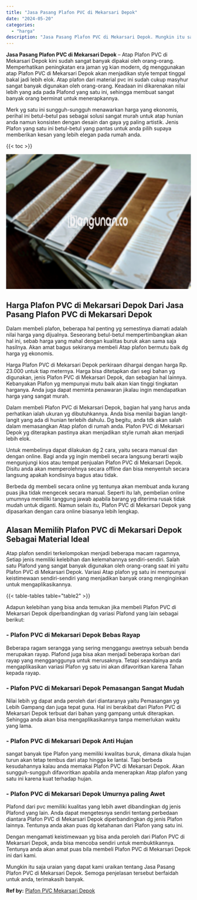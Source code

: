 ```yaml
---
title: "Jasa Pasang Plafon PVC di Mekarsari Depok"
date: "2024-05-20"
categories: 
  - "harga"
description: "Jasa Pasang Plafon PVC di Mekarsari Depok. Mungkin itu saja uraian yang dapat kami uraikan tentang Jasa Pasang Plafon PVC di Mekarsari Depok. Semoga penjelas..."
---
```


**Jasa Pasang Plafon PVC di Mekarsari Depok** – Atap Plafon PVC di Mekarsari Depok kini sudah sangat banyak dipakai oleh orang-orang. Memperhatikan peningkatan era jaman yg kian modern, dg menggunakan atap Plafon PVC di Mekarsari Depok akan menjadikan style tempat tinggal bakal jadi lebih elok. Atap plafon dari material pvc ini sudah cukup masyhur sangat banyak digunakan oleh orang-orang. Keadaan ini dikarenakan nilai lebih yang ada pada Plafond yang satu ini, sehingga membuat sangat banyak orang berminat untuk menerapkannya.

Merk yg satu ini sungguh-sungguh menawarkan harga yang ekonomis, perihal ini betul-betul pas sebagai solusi sangat murah untuk atap hunian anda namun konsisten dengan desain dan gaya yg paling artistik. Jenis Plafon yang satu ini betul-betul yang pantas untuk anda pilih supaya memberikan kesan yang lebih elegan pada rumah anda.

{{< toc >}}

![Jasa Pasang Plafon PVC di Mekarsari Depok](/images/flafond-pvc-murah17.png)

## Harga Plafon PVC di Mekarsari Depok Dari Jasa Pasang Plafon PVC di Mekarsari Depok

Dalam membeli plafon, beberapa hal penting yg semestinya diamati adalah nilai harga yang dijualnya. Seseorang betul-betul mempertimbangkan akan hal ini, sebab harga yang mahal dengan kualitas buruk akan sama saja hasilnya. Akan amat bagus sekiranya membeli Atap plafon bermutu baik dg harga yg ekonomis.

Harga Plafon PVC di Mekarsari Depok perkiraan dihargai dengan harga Rp. 23.000 untuk tiap meternya. Harga bisa ditetapkan dari segi bahan yg digunakan, jenis Plafon PVC di Mekarsari Depok, dan sebagian hal lainnya. Kebanyakan Plafon yg mempunyai mutu baik akan kian tinggi tingkatan harganya. Anda juga dapat meminta penawaran jikalau ingin mendapatkan harga yang sangat murah.

Dalam membeli Plafon PVC di Mekarsari Depok, bagian hal yang harus anda perhatikan ialah ukuran yg dibutuhkannya. Anda bisa menilai bagian langit-langit yang ada di hunian terlebih dahulu. Dg begitu, anda tdk akan salah dalam memasangkan Atap plafon di rumah anda. Plafon PVC di Mekarsari Depok yg diterapkan pastinya akan menjadikan style rumah akan menjadi lebih elok.

Untuk membelinya dapat dilakukan dg 2 cara, yaitu secara manual dan dengan online. Bagi anda yg ingin membeli secara langsung berarti wajib mengunjungi kios atau tempat penjualan Plafon PVC di Mekarsari Depok. Disitu anda akan memperolehnya secara offline dan bisa menyentuh secara langsung apakah kondisinya bagus atau tidak.

Berbeda dg membeli secara online yg tentunya akan membuat anda kurang puas jika tidak mengecek secara manual. Seperti itu lah, pembelian online umumnya memiliki tanggung jawab apabila barang yg diterima rusak tidak mudah untuk diganti. Namun selain itu, Plafon PVC di Mekarsari Depok yang dipasarkan dengan cara online biasanya lebih lengkap.

## Alasan Memilih Plafon PVC di Mekarsari Depok Sebagai Material Ideal

Atap plafon sendiri terkelompokan menjadi beberapa macam ragamnya, Setiap jenis memiliki kelebihan dan kelemahannya sendiri-sendiri. Salah satu Plafond yang sangat banyak digunakan oleh orang-orang saat ini yaitu Plafon PVC di Mekarsari Depok. Variasi Atap plafon yg satu ini mempunyai keistimewaan sendiri-sendiri yang menjadikan banyak orang menginginkan untuk mengaplikasikannya.

{{< table-tables table="table2" >}}

Adapun kelebihan yang bisa anda temukan jika membeli Plafon PVC di Mekarsari Depok diperbandingkan dg variasi Plafond yang lain sebagai berikut:

### \- Plafon PVC di Mekarsari Depok Bebas Rayap

Beberapa ragam serangga yang sering menggangu awetnya sebuah benda merupakan rayap. Plafond juga bisa akan menjadi beberapa korban dari rayap yang mengganggunya untuk merusaknya. Tetapi seandainya anda mengaplikasikan variasi Plafon yg satu ini akan difavoritkan karena Tahan kepada rayap.

### \- Plafon PVC di Mekarsari Depok Pemasangan Sangat Mudah

Nilai lebih yg dapat anda peroleh dari diantaranya yaitu Pemasangan yg Lebih Gampang dan juga tepat guna. Hal ini berakibat dari Plafon PVC di Mekarsari Depok terbuat dari bahan yang gampang untuk diterapkan. Sehingga anda akan bisa mengaplikasikannya tanpa memerlukan waktu yang lama.

### \- Plafon PVC di Mekarsari Depok Anti Hujan

sangat banyak tipe Plafon yang memiliki kwalitas buruk, dimana dikala hujan turun akan tetap tembus dari atap hingga ke lantai. Tapi berbeda kesudahannya kalau anda memakai Plafon PVC di Mekarsari Depok. Akan sungguh-sungguh difavoritkan apabila anda menerapkan Atap plafon yang satu ini karena kuat terhadap hujan.

### \- Plafon PVC di Mekarsari Depok Umurnya paling Awet

Plafond dari pvc memiliki kualitas yang lebih awet dibandingkan dg jenis Plafond yang lain. Anda dapat mengetesnya sendiri tentang perbedaan diantara Plafon PVC di Mekarsari Depok diperbandingkan dg jenis Plafon lainnya. Tentunya anda akan puas dg ketahanan dari Plafon yang satu ini.

Dengan mengamati keistimewaan yg bisa anda peroleh dari Plafon PVC di Mekarsari Depok, anda bisa mencoba sendiri untuk membuktikannya. Tentunya anda akan amat puas bila membeli Plafon PVC di Mekarsari Depok ini dari kami.

Mungkin itu saja uraian yang dapat kami uraikan tentang Jasa Pasang Plafon PVC di Mekarsari Depok. Semoga penjelasan tersebut berfaidah untuk anda, terimakasih banyak.

**Ref by:** [Plafon PVC Mekarsari Depok](https://id.wikipedia.org/wiki/Plafon)
